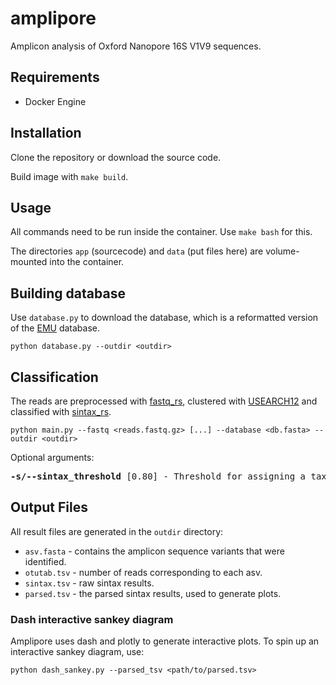 # amplipore

Amplicon analysis of Oxford Nanopore 16S V1V9 sequences.

## Requirements

- Docker Engine

## Installation

Clone the repository or download the source code.

Build image with `make build`.

## Usage

All commands need to be run inside the container. Use `make bash` for this.

The directories `app` (sourcecode) and `data` (put files here) are volume-mounted into the container.

## Building database

Use `database.py` to download the database, which is a reformatted version of the [EMU](https://github.com/treangenlab/emu) database.

`python database.py --outdir <outdir>`

## Classification

The reads are preprocessed with [fastq_rs](https://github.com/OscarAspelin95/fastq_rs), clustered with [USEARCH12](https://github.com/rcedgar/usearch12) and classified with [sintax_rs](https://github.com/OscarAspelin95/sintax_rs).

`python main.py --fastq <reads.fastq.gz> [...] --database <db.fasta> --outdir <outdir>`

Optional arguments:

<pre>
<b>-s/--sintax_threshold</b> [0.80] - Threshold for assigning a taxonomic level.
</pre>

## Output Files

All result files are generated in the `outdir` directory:

- `asv.fasta` - contains the amplicon sequence variants that were identified.
- `otutab.tsv` - number of reads corresponding to each asv.
- `sintax.tsv` - raw sintax results.
- `parsed.tsv` - the parsed sintax results, used to generate plots.

### Dash interactive sankey diagram

Amplipore uses dash and plotly to generate interactive plots. To spin up an interactive sankey diagram, use:

`python dash_sankey.py --parsed_tsv <path/to/parsed.tsv>`
